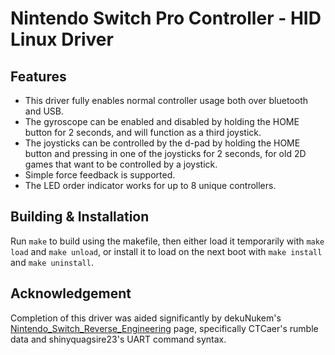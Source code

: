 # Nintendo Switch Pro Controller - HID Linux Driver
## Features

* This driver fully enables normal controller usage both over bluetooth and USB.
* The gyroscope can be enabled and disabled by holding the HOME button for 2 seconds, and will function as a third joystick.
* The joysticks can be controlled by the d-pad by holding the HOME button and pressing in one of the joysticks for 2 seconds, for old 2D games that want to be controlled by a joystick.
* Simple force feedback is supported.
* The LED order indicator works for up to 8 unique controllers.

## Building & Installation
Run `make` to build using the makefile, then either load it temporarily with `make load` and `make unload`, or install it to load on the next boot with `make install` and `make uninstall`.

## Acknowledgement
Completion of this driver was aided significantly by dekuNukem's [Nintendo_Switch_Reverse_Engineering](https://github.com/dekuNukem/Nintendo_Switch_Reverse_Engineering) page, specifically CTCaer's rumble data and shinyquagsire23's UART command syntax.
